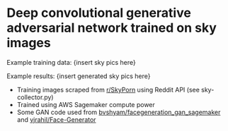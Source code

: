 # Deep convolutional generative adversarial network trained on sky images

Example training data:
{insert sky pics here}

Example results:
{insert generated sky pics here}

- Training images scraped from [r/SkyPorn](https://www.reddit.com/r/skyporn/) using Reddit API (see sky-collector.py)
- Trained using AWS Sagemaker compute power
- Some GAN code used from [bvshyam/facegeneration_gan_sagemaker](https://github.com/bvshyam/facegeneration_gan_sagemaker) and [vjrahil/Face-Generator](https://github.com/vjrahil/Face-Generator/blob/master/dlnd_face_generation.ipynb)
